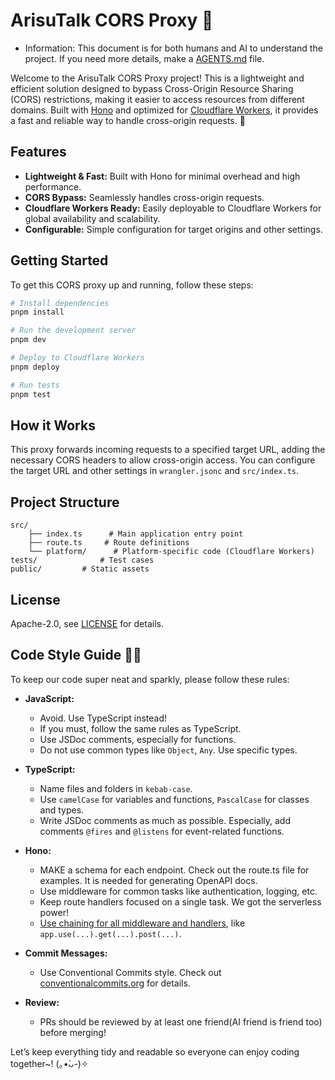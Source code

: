 # ArisuTalk CORS Proxy 🌸
- Information: This document is for both humans and AI to understand the project. If you need more details, make a [AGENTS.md](https://agents.md/) file.

Welcome to the ArisuTalk CORS Proxy project! This is a lightweight and efficient solution designed to bypass Cross-Origin Resource Sharing (CORS) restrictions, making it easier to access resources from different domains. Built with [Hono](https://hono.dev/) and optimized for [Cloudflare Workers](https://workers.cloudflare.com/), it provides a fast and reliable way to handle cross-origin requests. 🚀

## Features

-   **Lightweight & Fast:** Built with Hono for minimal overhead and high performance.
-   **CORS Bypass:** Seamlessly handles cross-origin requests.
-   **Cloudflare Workers Ready:** Easily deployable to Cloudflare Workers for global availability and scalability.
-   **Configurable:** Simple configuration for target origins and other settings.

## Getting Started
To get this CORS proxy up and running, follow these steps:

```sh
# Install dependencies
pnpm install

# Run the development server
pnpm dev

# Deploy to Cloudflare Workers
pnpm deploy

# Run tests
pnpm test
```

## How it Works

This proxy forwards incoming requests to a specified target URL, adding the necessary CORS headers to allow cross-origin access. You can configure the target URL and other settings in `wrangler.jsonc` and `src/index.ts`.

## Project Structure

```
src/
    ├── index.ts      # Main application entry point
    ├── route.ts     # Route definitions
    └── platform/      # Platform-specific code (Cloudflare Workers)
tests/              # Test cases
public/         # Static assets
```

## License

Apache-2.0, see [LICENSE](./LICENSE) for details.


## Code Style Guide 🦄✨

To keep our code super neat and sparkly, please follow these rules:

- **JavaScript:**
    - Avoid. Use TypeScript instead!
    - If you must, follow the same rules as TypeScript.
    - Use JSDoc comments, especially for functions.
    - Do not use common types like `Object`, `Any`. Use specific types.

- **TypeScript:**
    - Name files and folders in `kebab-case`.
    - Use `camelCase` for variables and functions, `PascalCase` for classes and types.
    - Write JSDoc comments as much as possible. Especially, add comments `@fires` and `@listens` for event-related functions.

- **Hono:**
    - MAKE a schema for each endpoint. Check out the route.ts file for examples. It is needed for generating OpenAPI docs.
    - Use middleware for common tasks like authentication, logging, etc.
    - Keep route handlers focused on a single task. We got the serverless power!
    - [Use chaining for all middleware and handlers](https://hono.dev/docs/helpers/testing), like `app.use(...).get(...).post(...)`.
      
- **Commit Messages:**
    - Use Conventional Commits style. Check out [conventionalcommits.org](https://www.conventionalcommits.org/en/v1.0.0/) for details.

- **Review:**
    - PRs should be reviewed by at least one friend(AI friend is friend too) before merging!

Let’s keep everything tidy and readable so everyone can enjoy coding together~! (｡•̀ᴗ-)✧
